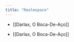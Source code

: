 ```yaml
---
title: "Realmspace"
---
```


- [[Darlax, O Boca-De-Aço]]

<!-- AUTO-LINKS-START -->
- [[Darlax, O Boca-De-Aço]]
<!-- AUTO-LINKS-END -->